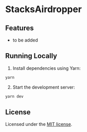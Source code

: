 # StacksAirdropper


## Features

- to be added

## Running Locally

1. Install dependencies using Yarn:

```sh
yarn
```

2. Start the development server:

```sh
yarn dev
```

## License

Licensed under the [MIT license](https://github.com/tuanphungcz/StacksAirdropper.vercel.app).
